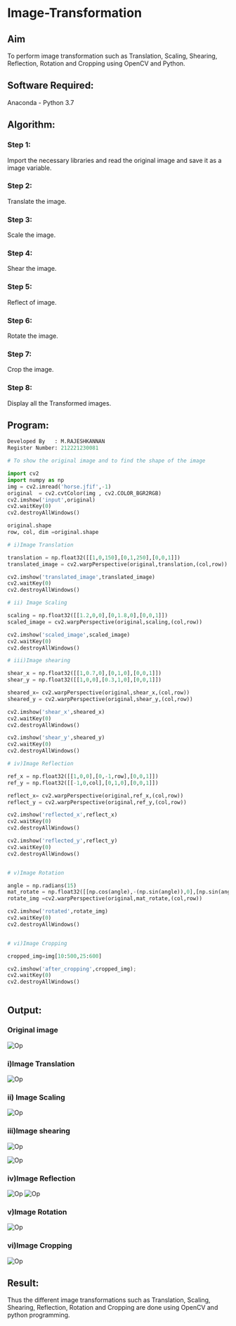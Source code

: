 # Image-Transformation
## Aim
To perform image transformation such as Translation, Scaling, Shearing, Reflection, Rotation and Cropping using OpenCV and Python.

## Software Required:
Anaconda - Python 3.7

## Algorithm:
### Step 1:
Import the necessary libraries and read the original image and save it as a image variable.

### Step 2:
Translate the image.

### Step 3:
Scale the image.

### Step 4:
Shear the image.

### Step 5:
Reflect of image.

### Step 6:
Rotate the image.

### Step 7:
Crop the image.
### Step 8:
Display all the Transformed images.

## Program:
```python
Developed By   : M.RAJESHKANNAN
Register Number: 212221230081

# To show the original image and to find the shape of the image

import cv2
import numpy as np
img = cv2.imread('horse.jfif',-1)
original  = cv2.cvtColor(img , cv2.COLOR_BGR2RGB)
cv2.imshow('input',original)
cv2.waitKey(0)
cv2.destroyAllWindows()

original.shape
row, col, dim =original.shape

# i)Image Translation

translation = np.float32([[1,0,150],[0,1,250],[0,0,1]])
translated_image = cv2.warpPerspective(original,translation,(col,row))

cv2.imshow('translated_image',translated_image)
cv2.waitKey(0)
cv2.destroyAllWindows()

# ii) Image Scaling

scaling = np.float32([[1.2,0,0],[0,1.8,0],[0,0,1]])
scaled_image = cv2.warpPerspective(original,scaling,(col,row))

cv2.imshow('scaled_image',scaled_image)
cv2.waitKey(0)
cv2.destroyAllWindows()

# iii)Image shearing

shear_x = np.float32([[1,0.7,0],[0,1,0],[0,0,1]])
shear_y = np.float32([[1,0,0],[0.3,1,0],[0,0,1]])

sheared_x= cv2.warpPerspective(original,shear_x,(col,row))
sheared_y = cv2.warpPerspective(original,shear_y,(col,row))

cv2.imshow('shear_x',sheared_x)
cv2.waitKey(0)
cv2.destroyAllWindows()

cv2.imshow('shear_y',sheared_y)
cv2.waitKey(0)
cv2.destroyAllWindows()

# iv)Image Reflection

ref_x = np.float32([[1,0,0],[0,-1,row],[0,0,1]])
ref_y = np.float32([[-1,0,col],[0,1,0],[0,0,1]])

reflect_x= cv2.warpPerspective(original,ref_x,(col,row))
reflect_y = cv2.warpPerspective(original,ref_y,(col,row))

cv2.imshow('reflected_x',reflect_x)
cv2.waitKey(0)
cv2.destroyAllWindows()

cv2.imshow('reflected_y',reflect_y)
cv2.waitKey(0)
cv2.destroyAllWindows()


# v)Image Rotation

angle = np.radians(15)
mat_rotate = np.float32([[np.cos(angle),-(np.sin(angle)),0],[np.sin(angle),np.cos(angle),0],[0,0,1]])
rotate_img =cv2.warpPerspective(original,mat_rotate,(col,row))

cv2.imshow('rotated',rotate_img)
cv2.waitKey(0)
cv2.destroyAllWindows()


# vi)Image Cropping

cropped_img=img[10:500,25:600] 

cv2.imshow('after_cropping',cropped_img);
cv2.waitKey(0)
cv2.destroyAllWindows()



```
## Output:
### Original image 
![Op](OP1.png)
### i)Image Translation

![Op](OP-one.png)



### ii) Image Scaling

![Op](OP2.png)


### iii)Image shearing

![Op](OP3.png)

![Op](OP4.png)
### iv)Image Reflection


![Op](OP5.png)
![Op](OP6.png)

### v)Image Rotation

![Op](OP7.png)



### vi)Image Cropping

![Op](OP8.png)




## Result: 

Thus the different image transformations such as Translation, Scaling, Shearing, Reflection, Rotation and Cropping are done using OpenCV and python programming.

